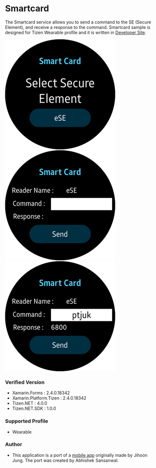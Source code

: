 # Smartcard
The Smartcard service allows you to send a command to the SE (Secure Element), and receive a response to the command.
Smartcard sample is designed for Tizen Wearable profile and it is written in [Developer Site](https://developer.tizen.org/development/guides/native-application/connectivity-and-wireless/smartcard).

![MainPage](./Screenshots/Tizen/Screenshot_1.png)
![SendCommand](./Screenshots/Tizen/Screenshot_2.png)
![CommandResponse](./Screenshots/Tizen/Screenshot_3.png)


### Verified Version
* Xamarin.Forms : 2.4.0.18342
* Xamarin.Platform.Tizen : 2.4.0.18342
* Tizen.NET : 4.0.0
* Tizen.NET.SDK : 1.0.0


### Supported Profile
* Wearable

### Author
* This application is a port of a [mobile app](/../../tree/master/Mobile/SmartcardSampleApp) originally made by Jihoon Jung. The port was created by Abhishek Sansanwal.
